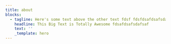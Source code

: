 ```yaml
---
title: about
blocks:
  - tagline: Here's some text above the other text fdsf fdsfdsafdsafsda
    headline: This Big Text is Totally Awesome fdsafdsafsdafsaf
    text: ''
    _template: hero
---
```



